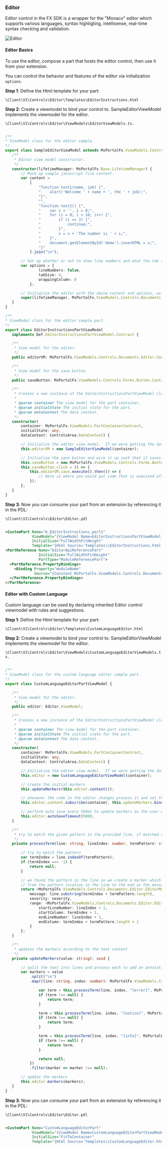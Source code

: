 <properties title="" pageTitle="Editor" description="" authors="sewatson" />

<a name="editor"></a>
### Editor

Editor control in the FX SDK is a wrapper for the "Monaco" editor which supports various languages, syntax highligting, intellisense, real-time syntax checking and validation.

![Editor][editor-code]

<a name="editor-editor-basics"></a>
#### Editor Basics

To use the editor, compose a part that hosts the editor control, then use it from your extension.

You can control the behavior and features of the editor via initialization `options`.

**Step 1**: Define the Html template for your part:

`\Client\V1\Controls\Editor\Templates\EditorInstructions.html`

**Step 2**: Create a viewmodel to bind your control to. SampleEditorViewModel implements the viewmodel for the editor.

`\Client\V1\Controls\Editor\ViewModels\EditorViewModels.ts.`

```typescript

/**
* ViewModel class for the editor sample.
*/
export class SampleEditorViewModel extends MsPortalFx.ViewModels.Controls.Documents.Editor.ViewModel {
   /**
    * Editor view model constructor.
    */
   constructor(lifetimeManager: MsPortalFx.Base.LifetimeManager) {
       // Mock up sample javascript file content.
       var content =
           [
               "function test1(name, job) {",
               "    alert('Welcome ' + name + ', the ' + job);",
               "}",
               "",
               "function test2() {",
               "    var x = '', i = 0;",
               "    for (i = 0; i < 10; i++) {",
               "        if (i == 3) {",
               "            continue;",
               "        }",
               "        x = x + 'The number is ' + i;",
               "    }",
               "    document.getElementById('demo').innerHTML = x;",
               "}"
           ].join("\n");

       // Set up whether or not to show line numbers and what the tab size is in the editor.
       var options = {
               lineNumbers: false,
               tabSize: 4,
               wrappingColumn: 0
           };

       // Initialize the editor with the above content and options, as well as set the type to be JavaScript.
       super(lifetimeManager, MsPortalFx.ViewModels.Controls.Documents.Editor.ContentType.JavaScript, content, options);
   }
}

/**
* ViewModel class for the editor sample part.
*/
export class EditorInstructionsPartViewModel
   implements Def.EditorInstructionsPartViewModel.Contract {

   /**
    * View model for the editor.
    */
   public editorVM: MsPortalFx.ViewModels.Controls.Documents.Editor.Contract;

   /**
    * View model for the save button.
    */
   public saveButton: MsPortalFx.ViewModels.Controls.Forms.Button.Contract;

   /**
    * Creates a new instance of the EditorInstructionsPartViewModel class.
    *
    * @param container The view model for the part container.
    * @param initialState The initial state for the part.
    * @param dataContext The data context.
    */
   constructor(
       container: MsPortalFx.ViewModels.PartContainerContract,
       initialState: any,
       dataContext: ControlsArea.DataContext) {

       // Initialize the editor view model.  If we were getting the data from teh data context, we would pass it in here.
       this.editorVM = new SampleEditorViewModel(container);

       // Initialize the save button and wire it up such that it saves the content of the editor.
       this.saveButton = new MsPortalFx.ViewModels.Controls.Forms.Button.ViewModel(container);
       this.saveButton.click = () => {
           this.editorVM.save.execute().then(() => {
               // Here is where you would put code that is executed after any changes have been written back to the content property on the viewmodel.
           });
       };
   }
}

```

**Step 3**: Now you can consume your part from an extension by referencing it in the PDL:

`\Client\V1\Controls\Editor\Editor.pdl`

```xml

<CustomPart Name="b_EditorInstructions_part1"
            ViewModel="{ViewModel Name=EditorInstructionsPartViewModel, Module=./Editor/ViewModels/EditorViewModels}"
            InitialSize="FullWidthFitHeight"
            Template="{Html Source='Templates\\EditorInstructions.html'}" />
<PartReference Name="EditorApiReferencePart"
               InitialSize="FullWidthFitHeight"
               PartType="ModuleReferencePart">
  <PartReference.PropertyBindings>
    <Binding Property="moduleName"
             Source="{Constant MsPortalFx.ViewModels.Controls.Documents.Editor}" />
  </PartReference.PropertyBindings>
</PartReference>

```

[editor-code]: ../media/portalfx-controls/editor-code.png

<a name="editor-editor-with-custom-language"></a>
#### Editor with Custom Language

Custom language can be used by declaring inherited Editor control viewmodel with rules and suggestions.

**Step 1**: Define the Html template for your part:

`\Client\V1\Controls\Editor\Templates\CustomLanguageEditor.html`

**Step 2**: Create a viewmodel to bind your control to. SampleEditorViewModel implements the viewmodel for the editor.

`\Client\V1\Controls\Editor\ViewModels\CustomLanguageEditorViewModels.ts.`

```typescript

/**
* ViewModel class for the custom language editor sample part.
*/
export class CustomLanguageEditorPartViewModel {

   /**
    * View model for the editor.
    */
   public editor: Editor.ViewModel;

   /**
    * Creates a new instance of the EditorInstructionsPartViewModel class.
    *
    * @param container The view model for the part container.
    * @param initialState The initial state for the part.
    * @param dataContext The data context.
    */
   constructor(
       container: MsPortalFx.ViewModels.PartContainerContract,
       initialState: any,
       dataContext: ControlsArea.DataContext) {

       // Initialize the editor view model.  If we were getting the data from teh data context, we would pass it in here.
       this.editor = new CustomLanguageEditorViewModel(container);

       // create the initial markers
       this.updateMarkers(this.editor.content());

       // whenever the code in the editor changes process it and set the markers
       this.editor.content.subscribe(container, this.updateMarkers.bind(this));

       // perform auto save every 500ms to update markers as the user edits the text
       this.editor.autoSaveTimeout(500);
   }

   /**
    * try to match the given pattern in the provided line, if matched construct a marker for that line
    */
   private processTerm(line: string, lineIndex: number, termPattern: string, severity: MsPortalFx.ViewModels.Controls.Documents.Editor.MarkerSeverity): MsPortalFx.ViewModels.Controls.Documents.Editor.EditorMarker {

       // try to match the pattern
       var termIndex = line.indexOf(termPattern);
       if (termIndex === -1) {
           return null;
       }

       // we found the pattern in the line so we create a marker which uses the defined severity and the rest of the text
       // from the pattern location in the line to the end as the message
       return <MsPortalFx.ViewModels.Controls.Documents.Editor.EditorMarker> {
           message: line.substring(termIndex + termPattern.length),
           severity: severity,
           range: <MsPortalFx.ViewModels.Controls.Documents.Editor.EditorRange> {
               startLineNumber: lineIndex + 1,
               startColumn: termIndex + 1,
               endLineNumber: lineIndex + 1,
               endColumn: termIndex + termPattern.length + 1
           }
       };
   }

   /**
    * updates the markers according to the text content
    */
   private updateMarkers(value: string): void {

       // split the text into lines and process each to add an annotation to it
       var markers = value
           .split("\n")
           .map((line: string, index: number): MsPortalFx.ViewModels.Controls.Documents.Editor.EditorMarker => {

               var term = this.processTerm(line, index, "[error]", MsPortalFx.ViewModels.Controls.Documents.Editor.MarkerSeverity.Error);
               if (term !== null) {
                   return term;
               }

               term = this.processTerm(line, index, "[notice]", MsPortalFx.ViewModels.Controls.Documents.Editor.MarkerSeverity.Warning);
               if (term !== null) {
                   return term;
               }

               term = this.processTerm(line, index, "[info]", MsPortalFx.ViewModels.Controls.Documents.Editor.MarkerSeverity.Info);
               if (term !== null) {
                   return term;
               }

               return null;
           })
           .filter(marker => marker !== null);

       // update the markers
       this.editor.markers(markers);
   }
}

```

**Step 3**: Now you can consume your part from an extension by referencing it in the PDL:

`\Client\V1\Controls\Editor\Editor.pdl`

```xml

<CustomPart Name="CustomLanguageEditorPart"
            ViewModel="{ViewModel Name=CustomLanguageEditorPartViewModel, Module=./Editor/ViewModels/CustomLanguageEditorViewModels}"
            InitialSize="FitToContainer"
            Template="{Html Source='Templates\\CustomLanguageEditor.html'}" />

```
